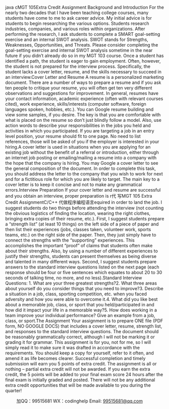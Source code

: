 java cMGT 105Extra Credit Assignment Background and Introduction For the nearly two decades that I have been teaching college courses, many students have come to me to ask career advice. My initial advice is for students to begin researching the various options. Students research    industries, companies, and various roles within organizations. After performing the research, I ask students to complete a SMART goal-setting exercise and an internal SWOT analysis. SWOT stands for Strengths, Weaknesses, Opportunities, and Threats. Please consider completing the goal-setting exercise and internal SWOT analysis sometime in the near future if you didn’t already do so in my MGT 103 course. Once a student has identified a path, the student is eager to gain employment. Often, however, the student is not prepared for the interview process.    Specifically, the student lacks a cover letter, resume, and the skills necessary to succeed in an interview.Cover Letter and Resume A resume is a personalized marketing document. There are a number of ways to prepare a resume and if you ask ten people to critique your resume, you will often get ten very different observations and suggestions for improvement. In general, resumes have your contact information, academic experience (often with relevant courses cited), work experience, skills/interests (computer software, foreign languages spoken, hobbies, etc.). You can Google resume building and view some samples, if you desire. The key is that you are comfortable with what is placed on the resume so don’t just blindly follow a model. Also, use action words to describe your responsibilities in the jobs you held and activities in which you participated. If you are targeting a job in an entry level position, your resume should fit to one page. No need to list references, those will be asked of you if the employer is interested in your hiring.A cover letter is used in situations when you are applying for an existing job without the benefit of a referral or introduction, either through an internet job posting or emailing/mailing a resume into a company with the hope that the company is hiring. You may Google a cover letter to see the general composition of the document. In order to complete this task, you should address the letter to the company that you wish to work for next and for a fictitious role for which you are likely to target. The main key to a cover letter is to keep it concise and not to make any grammatical errors.Interview Preparation If your cover letter and resume are successful and you obtain an interview, proper preparation is r代 写MGT 105 Extra Credit AssignmentC/C++
代做程序编程语言equired in order to land the job. I suggest students do two things before attending the interview (not counting the obvious logistics of finding the location, wearing the right clothes, bringing extra copies of their resume, etc.). First, I suggest students prepare a “strength list” (at least 10 things) on the left side of a piece of paper and then list their experiences (jobs, classes taken, volunteer work, sports teams, etc.) on the right side of the paper. Then, they just simply have to connect the strengths with the “supporting” experiences. This accomplishes the important “proof” of claims that students often make about their strengths. Also, by using a number of different experiences to justify their strengths, students can present themselves as being diverse and talented in many different ways. Second, I suggest students prepare answers to the standard interview questions listed on the next page (each response should be four or five sentences which equates to about 20 to 30 seconds of talking time, no more, and no less).Standard Interview Questions: 1.    What are your three greatest strengths?2.    What three areas about yourself do you consider things that you need to improve?3.    Describe a situation in a job, class, sporting competition, etc. when you faced adversity and how you were able to overcome it.4.    What did you like best about a memorable job, class, or sport that you held/participated in and how did it impact your life in a memorable way?5.    How does working in a team improve your individual performance?    Give an example from a job, class, or sport.The Assignment Your assignment is to prepare ONE file (PDF form, NO GOOGLE DOCS) that includes a cover letter, resume, strength list, and responses to the standard interview questions. The document should be reasonably grammatically correct, although I will not be marking it or grading it for grammar. This assignment is for you, not for me, so I will simply read it to make sure it was drafted in accordance with the requirements. You should keep a copy for yourself, refer to it often, and amend it as life becomes clearer. Successful completion and timely submission will earn you 5 points of extra credit. The assignment is all or nothing – partial extra credit will not be awarded. If you earn the extra credit, the 5 points will be added to your final exam score 24 hours after the final exam is initially graded and posted. There will not be any additional extra credit opportunities that will be made available to you during the quarter!




         
加QQ：99515681  WX：codinghelp  Email: 99515681@qq.com
